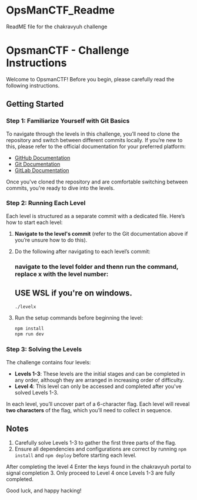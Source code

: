 # OpsManCTF_Readme
ReadME file for the chakravyuh challenge



# OpsmanCTF - Challenge Instructions

Welcome to OpsmanCTF! Before you begin, please carefully read the following instructions.

## Getting Started

### Step 1: Familiarize Yourself with Git Basics
To navigate through the levels in this challenge, you’ll need to clone the repository and switch between different commits locally. If you’re new to this, please refer to the official documentation for your preferred platform:

- [GitHub Documentation](https://docs.github.com/en/get-started/quickstart)
- [Git Documentation](https://git-scm.com/doc)
- [GitLab Documentation](https://docs.gitlab.com/ee/topics/git/)

Once you've cloned the repository and are comfortable switching between commits, you're ready to dive into the levels.

### Step 2: Running Each Level
Each level is structured as a separate commit with a dedicated file. Here’s how to start each level:

1. **Navigate to the level's commit** (refer to the Git documentation above if you’re unsure how to do this).
2. Do the following after navigating to each level’s commit:
   ### navigate to the level folder and thenn run the command, replace x with the level number:
   ## USE WSL if you're on windows.
   ```bash
   ./levelx
   ```

4. Run the setup commands before beginning the level:
   ```bash
   npm install
   npm run dev
   ```

### Step 3: Solving the Levels
The challenge contains four levels:

- **Levels 1-3**: These levels are the initial stages and can be completed in any order, although they are arranged in increasing order of difficulty.
- **Level 4**: This level can only be accessed and completed after you've solved Levels 1-3.

In each level, you’ll uncover part of a 6-character flag. Each level will reveal **two characters** of the flag, which you’ll need to collect in sequence.

## Notes
1. Carefully solve Levels 1-3 to gather the first three parts of the flag.
2. Ensure all dependencies and configurations are correct by running `npm install` and `npm deploy` before starting each level.



After completing the level 4 Enter the keys found in the chakravyuh portal to signal completion
3. Only proceed to Level 4 once Levels 1-3 are fully completed.

Good luck, and happy hacking!
